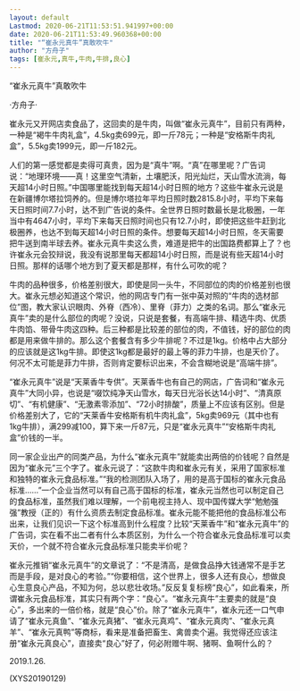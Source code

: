 ```yaml
---
layout: default
Lastmod: 2020-06-21T11:53:51.941997+00:00
date: 2020-06-21T11:53:49.960368+00:00
title: "“崔永元真牛”真敢吹牛"
author: "方舟子"
tags: [崔永元,真牛,牛肉,牛排,良心]
---
```


“崔永元真牛”真敢吹牛

·方舟子·

崔永元又开网店卖食品了，这回卖的是牛肉，叫做“崔永元真牛”，目前只有两种，一种是“褐牛牛肉礼盒”，4.5kg卖699元，即一斤78元；一种是“安格斯牛肉礼盒”，5.5kg卖1999元，即一斤182元。

人们的第一感觉都是卖得可真贵，因为是“真牛”啊。“真”在哪里呢？广告词说：“地理环境——真！这里空气清新，土壤肥沃，阳光灿烂，天山雪水流淌，每天超14小时日照。”中国哪里能找到每天超14小时日照的地方？这些牛崔永元说是在新疆博尔塔拉饲养的。但是博尔塔拉年平均日照时数2815.8小时，平均下来每天日照时间7.7小时，达不到广告说的条件。全世界日照时数最长是北极圈，一年当中有4647小时，平均下来每天日照时间也只有12.7小时，即使把这些牛赶到北极圈养，也达不到每天超14小时日照的条件。想要每天超14小时日照，冬天需要把牛送到南半球去养。崔永元真牛卖这么贵，难道是把牛的出国路费都算上了？也许崔永元会狡辩说，我没有说那里每天都超14小时日照，而是说有些天超14小时日照。那样的话哪个地方到了夏天都是那样，有什么可吹的呢？

牛肉的品种很多，价格差别很大，即使是同一头牛，不同部位的肉的价格差别也很大。崔永元想必知道这个常识，他的网店专门有一张中英对照的“牛肉的选材部位”图，教大家认识眼肉、外脊（西冷）、里脊（菲力）之类的名词。那么“崔永元真牛”卖的是什么部位的肉呢？没说，只说是套餐，有高端牛排、精选牛肉、优质牛肉馅、带骨牛肉这四种。后三种都是比较差的部位的肉，不值钱，好的部位的肉都是用来做牛排的。那么这个套餐含有多少牛排呢？不过是1kg。价格中占大部分的应该就是这1kg牛排。即使这1kg都是最好的最上等的菲力牛排，也是天价了。何况不太可能是菲力牛排，否则肯定要标识出来，不会含糊地说是“高端牛排”。

“崔永元真牛”说是“天莱香牛专供”。天莱香牛也有自己的网店，广告词和“崔永元真牛”大同小异，也说是“啜饮纯净天山雪水，每天日光浴长达14小时”、“清真原切”、“有机健康”、“无激素零添加”、“72小时排酸”，质量上不应该有区别。但是价格差别大了，它的“天莱香牛安格斯有机牛肉礼盒”，5kg卖969元（其中也有1kg牛排），满299减100，算下来一斤87元，只是“崔永元真牛”“安格斯牛肉礼盒”价钱的一半。

同一家企业出产的同类产品，为什么“崔永元真牛”就能卖出两倍的价钱呢？自然是因为“崔永元”三个字了。崔永元说了：“这款牛肉和崔永元有关，采用了国家标准和独特的崔永元食品标准。”“我的检测团队入场了，用的是高于国标的崔永元食品标准……”一个企业当然可以有自己高于国标的标准，崔永元当然也可以制定自己的食品标准，虽然我们难以理解，一个前电视主持人、现中国传媒大学“勉勉强强”教授（正的）有什么资质去制定食品标准。崔永元能不能把他的食品标准公布出来，让我们见识一下这个标准高到什么程度？比较“天莱香牛”和“崔永元真牛”的广告词，实在看不出二者有什么本质区别，为什么一个符合崔永元食品标准可以卖天价，一个就不符合崔永元食品标准只能卖半价呢？

崔永元推销“崔永元真牛”的文章说了：“不是清高，是做食品挣大钱通常不是手艺而是手段，是对良心的考验。”“你要相信，这个世界上，很多人还有良心，想做良心生意良心产品，不知为何，总以悲壮收场。”反反复复标榜“良心”，如此看来，所谓崔永元食品标准，其实只有两个字：“良心”。“崔永元真牛”主要卖的就是“良心”，多出来的一倍价格，就是“良心”价。除了“崔永元真牛”，崔永元还一口气申请了“崔永元真鱼”、“崔永元真猪”、“崔永元真鸡”、“崔永元真肉”、“崔永元真羊”、“崔永元真鸭”等商标，看来是准备把畜生、禽兽卖个遍。我觉得还应该注册“崔永元真良心”，直接卖“良心”好了，何必附赠牛啊、猪啊、鱼啊什么的？

2019.1.26.

(XYS20190129)

